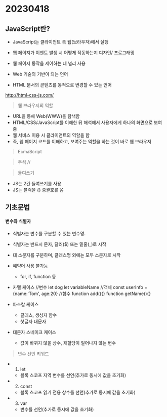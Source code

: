 # 20230418

## JavaScript란?

- JavaScript는 클라이언트 측 웹(브라우저)에서 실행

- 웹 페이지가 이벤트 발생 시 어떻게 작동하는지 디자인/ 프로그래밍

- 웹 페이지 동작을 제어하는 데 널리 사용

- Web 기술의 기반이 되는 언어

- HTML 문서의 콘텐츠를 동적으로 변경할 수 있는 언어

http://html-css-js.com/

> 웹 브라우저의 역할

- URL을 통해 Web(WWW)을 탐색함
- HTML/CSS/JavaScript를 이해한 뒤 해석해서 사용자에게 하나의 화면으로 보여줌
- 웹 서비스 이용 시 클라이언트의 역할을 함
- 즉, 웹 페이지 코드를 이해하고, 보여주는 역할을 하는 것이 바로 웹 브라우저

> EcmaScript

> 주석
> //

> 들여쓰기

- JS는 2칸 들여쓰기를 사용
- JS는 블럭을 {} 중괄호를 씀

## 기초문법

#### 변수와 식별자

- 식별자는 변수를 구분할 수 있는 변수명.

- 식별자는 반드시 문자, 달러($) 또는 밑줄(_)로 시작

- 대 소문자를 구분하며, 클래스명 외에는 모두 소문자로 시작

- 예약어 사용 불가능
  
  - for, if, function 등

- 카멜 케이스
  //변수
  let dog
  let variableName
  //객체
  const userInfo = {name:'Tom', age:20}
  //함수
  function add(){}
  function getName(){}

- 파스칼 케이스
  
  - 클래스, 생성자 함수
  - 첫글자 대문자

- 대문자 스네이크 케이스
  
  - 값이 바뀌지 않을 상수, 재할당이 일어나지 않는 변수

> 변수 선언 키워드

- 1. let
  - 블록 스코프 지역 변수를 선언(추가로 동시에 값을 초기화)
- 2. const
  - 블록 스코프 읽기 전용 상수를 선언(추가로 동시에 값을 초기화)
- 3. var
  - 변수를 선언(추가로 동시에 값을 초기화)
